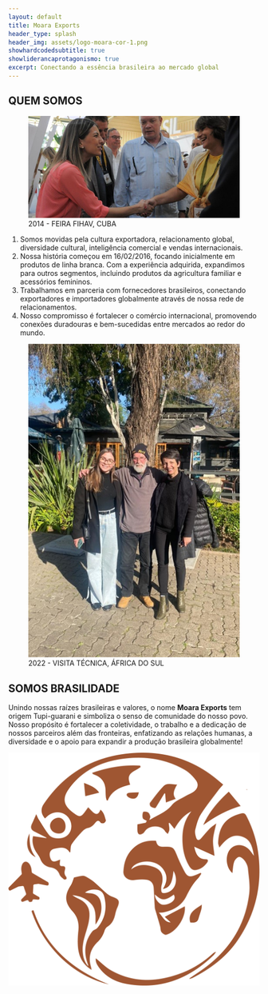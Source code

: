 ```yaml
---
layout: default
title: Moara Exports
header_type: splash
header_img: assets/logo-moara-cor-1.png
showhardcodedsubtitle: true
showliderancaprotagonismo: true
excerpt: Conectando a essência brasileira ao mercado global
---
```


<section id="quem-somos" class="mt-4 mb-2">
  <div class="top-img">
    <h1>QUEM SOMOS</h1>
    <figure>
      <img src="assets/quem-somos1.jpg" alt="2014 - FEIRA FIHAV, CUBA" />
      <figcaption>2014 - FEIRA FIHAV, CUBA</figcaption>
    </figure>

  </div>

  <ol class="bottom-text">
    <li>Somos movidas pela cultura exportadora, relacionamento global, diversidade cultural, inteligência comercial e vendas internacionais.</li>
    <li>Nossa história começou em 16/02/2016, focando inicialmente em produtos de linha branca. Com a experiência adquirida, expandimos para outros segmentos, incluindo produtos da agricultura familiar e acessórios femininos.</li>
    <li>Trabalhamos em parceria com fornecedores brasileiros, conectando exportadores e importadores globalmente através de nossa rede de relacionamentos.</li>
    <li>Nosso compromisso é fortalecer o comércio internacional, promovendo conexões duradouras e bem-sucedidas entre mercados ao redor do mundo.</li>
  </ol>
</section>

<section id="somos-brasilidade" class="d-flex mt-4 mb-2">
  <figure>
    <img src="assets/somos-brasilidade.jpg" alt="2022 - VISITA TÉCNICA, ÁFRICA DO SUL" />
    <figcaption>2022 - VISITA TÉCNICA, ÁFRICA DO SUL</figcaption>
  </figure>

  <div class="texto d-flex flex-column ml-md-5 ml-4">
    <h1>SOMOS BRASILIDADE</h1>
    <p>Unindo nossas raízes brasileiras e valores, o nome <strong>Moara Exports</strong> tem origem Tupi-guarani e simboliza o senso de comunidade do nosso povo. Nosso propósito é fortalecer a coletividade, o trabalho e a dedicação de nossos parceiros além das fronteiras, enfatizando as relações humanas, a diversidade e o apoio para expandir a produção brasileira globalmente!</p>

  </div>

  <img src="assets/moara-brasao.png" class="logo-parallax" />
</section>
